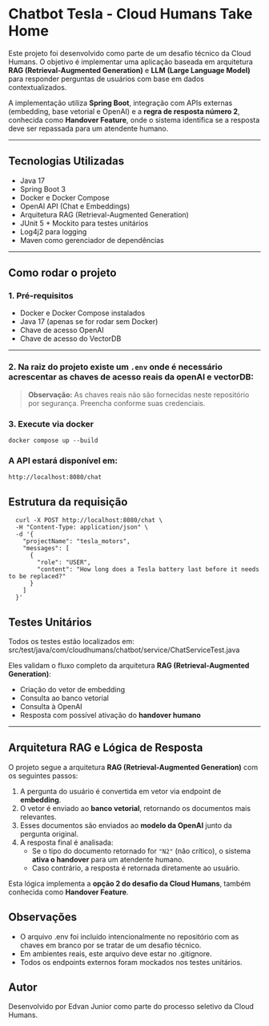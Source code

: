 # Chatbot Tesla - Cloud Humans Take Home

Este projeto foi desenvolvido como parte de um desafio técnico da Cloud Humans. O objetivo é implementar uma aplicação baseada em arquitetura **RAG (Retrieval-Augmented Generation)** e **LLM (Large Language Model)** para responder perguntas de usuários com base em dados contextualizados.

A implementação utiliza **Spring Boot**, integração com APIs externas (embedding, base vetorial e OpenAI) e a **regra de resposta número 2**, conhecida como **Handover Feature**, onde o sistema identifica se a resposta deve ser repassada para um atendente humano.

---

## Tecnologias Utilizadas

- Java 17
- Spring Boot 3
- Docker e Docker Compose
- OpenAI API (Chat e Embeddings)
- Arquitetura RAG (Retrieval-Augmented Generation)
- JUnit 5 + Mockito para testes unitários
- Log4j2 para logging
- Maven como gerenciador de dependências

---

## Como rodar o projeto

### 1. Pré-requisitos

- Docker e Docker Compose instalados
- Java 17 (apenas se for rodar sem Docker)
- Chave de acesso OpenAI
- Chave de acesso do VectorDB

---

### 2. Na raiz do projeto existe um `.env` onde é necessário acrescentar as chaves de acesso reais da openAI e vectorDB:

> **Observação:** As chaves reais não são fornecidas neste repositório por segurança. Preencha conforme suas credenciais.

### 3. Execute via docker
```
docker compose up --build
```

### A API estará disponível em:
```
http://localhost:8080/chat
```

## Estrutura da requisição
```
  curl -X POST http://localhost:8080/chat \
  -H "Content-Type: application/json" \
  -d '{
    "projectName": "tesla_motors",
    "messages": [
      {
        "role": "USER",
        "content": "How long does a Tesla battery last before it needs to be replaced?"
      }
    ]
  }'
```
  
## Testes Unitários

Todos os testes estão localizados em:
  src/test/java/com/cloudhumans/chatbot/service/ChatServiceTest.java

Eles validam o fluxo completo da arquitetura **RAG (Retrieval-Augmented Generation)**:

- Criação do vetor de embedding  
- Consulta ao banco vetorial  
- Consulta à OpenAI  
- Resposta com possível ativação do **handover humano**

---

## Arquitetura RAG e Lógica de Resposta

O projeto segue a arquitetura **RAG (Retrieval-Augmented Generation)** com os seguintes passos:

1. A pergunta do usuário é convertida em vetor via endpoint de **embedding**.
2. O vetor é enviado ao **banco vetorial**, retornando os documentos mais relevantes.
3. Esses documentos são enviados ao **modelo da OpenAI** junto da pergunta original.
4. A resposta final é analisada:
   - Se o tipo do documento retornado for `"N2"` (não crítico), o sistema **ativa o handover** para um atendente humano.
   - Caso contrário, a resposta é retornada diretamente ao usuário.

Esta lógica implementa a **opção 2 do desafio da Cloud Humans**, também conhecida como **Handover Feature**.

## Observações

- O arquivo .env foi incluído intencionalmente no repositório com as chaves em branco por se tratar de um desafio técnico.
- Em ambientes reais, este arquivo deve estar no .gitignore.
- Todos os endpoints externos foram mockados nos testes unitários.

## Autor
Desenvolvido por Edvan Junior como parte do processo seletivo da Cloud Humans.
